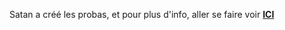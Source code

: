Satan a créé les probas, et pour plus d'info, aller se faire voir **[ICI](https://ericmarcon.github.io/MesuresBioDiv2/chap-Outils.html#sec-Couverture)**

